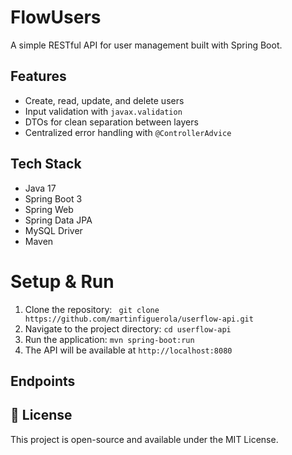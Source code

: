# FlowUsers

A simple RESTful API for user management built with Spring Boot.

## Features

- Create, read, update, and delete users
- Input validation with `javax.validation`
- DTOs for clean separation between layers
- Centralized error handling with `@ControllerAdvice`

## Tech Stack

- Java 17
- Spring Boot 3
- Spring Web
- Spring Data JPA
- MySQL Driver
- Maven

# Setup & Run

1. Clone the repository:
` git clone https://github.com/martinfiguerola/userflow-api.git`
2. Navigate to the project directory: `cd userflow-api`
3. Run the application: `mvn spring-boot:run`
4. The API will be available at `http://localhost:8080`

## Endpoints

## 📄 License
This project is open-source and available under the MIT License.

